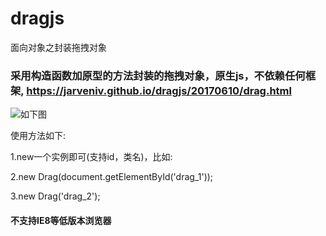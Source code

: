 # dragjs
面向对象之封装拖拽对象

### 采用构造函数加原型的方法封装的拖拽对象，原生js，不依赖任何框架, https://jarveniv.github.io/dragjs/20170610/drag.html

![如下图](https://github.com/xumengzi/dragjs/blob/master/20170610/imgs/drag.png)


使用方法如下:

1.new一个实例即可(支持id，类名)，比如:

2.new Drag(document.getElementById('drag_1'));

3.new Drag('drag_2');


#### 不支持IE8等低版本浏览器
